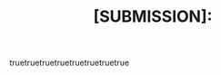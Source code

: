 ---
name: Bookmarklet Submission
about: Submit your bookmarklet to the site.
title: "[SUBMISSION]: "
labels: submission-new
assignees: WebBreacher

body:
  - type: markdown
    attributes:
      value: |
        Thanks for taking the time to fill out this submission. We will review it and get back to you via the email you provided.
  - type: input
    id: email
    attributes:
      label: Your email
      description: We will reach out to you to confirm your submission.
      placeholder: user@example.com
    validations:
      required: true
  - type: input
    id: name
    attributes:
      label: Your name
      description: Please provide your name.
      placeholder: Inigo Montoya
    validations:
      required: true
  - type: textarea
    id: bookmarklet
    attributes:
      label: Please paste your bookmarklet here.
      description: Also tell us, what did you expect to happen?
    validations:
      required: true
  - type: textarea
    id: description
    attributes:
      label: Tell us what this bookmarklet does
      description: Please copy and paste any relevant log output. This will be automatically formatted into code, so no need for backticks.
      render: shell
    validations:
      required: true
  - type: textarea
    id: urls
    attributes:
      label: Tell us examples of URLs the bookmarklet would be used on
      description: Give us some example places where your bookmarklet could be used. We will use these URLs for testing your bookmarklet out.
      render: shell
    validations:
      required: true
  - type: textarea
    id: notes
    attributes:
      label: Anything else we need to know?
      description: Please let us know if there are additional issues or restrictions with your submission. For instance, does a user need to be logged into a certain site for it to work? Have to use a certain browser? Let us know.
    validations:
      required: false
  - type: checkboxes
    id: terms
    attributes:
      label: Code of Conduct
      description: By submitting this issue, you confirm that you own/created this bookmarklet or have explicit permission from its owner for us to use it. You also agree to be emailed for the purpose of discussing this work. We will contact you before publishing the bookmarklet and, you understand that, while we appreciate your submission, there may be reasons why we do not use it.
      options:
        - label: I agree to these statements.
          required: true
---